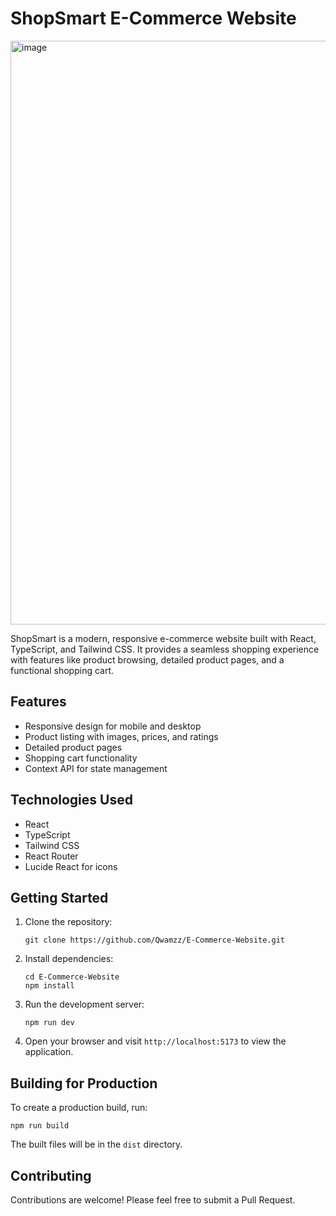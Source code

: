 # ShopSmart E-Commerce Website

<img width="934" alt="image" src="https://github.com/user-attachments/assets/d5c1800e-8e3e-428f-8d1e-259b9522f491" /> 



ShopSmart is a modern, responsive e-commerce website built with React, TypeScript, and Tailwind CSS. It provides a seamless shopping experience with features like product browsing, detailed product pages, and a functional shopping cart.

## Features

- Responsive design for mobile and desktop
- Product listing with images, prices, and ratings
- Detailed product pages
- Shopping cart functionality
- Context API for state management

## Technologies Used

- React
- TypeScript
- Tailwind CSS
- React Router
- Lucide React for icons

## Getting Started

1. Clone the repository:
   ```
   git clone https://github.com/Qwamzz/E-Commerce-Website.git
   ```

2. Install dependencies:
   ```
   cd E-Commerce-Website
   npm install
   ```

3. Run the development server:
   ```
   npm run dev
   ```

4. Open your browser and visit `http://localhost:5173` to view the application.

## Building for Production

To create a production build, run:

```
npm run build
```

The built files will be in the `dist` directory.

## Contributing

Contributions are welcome! Please feel free to submit a Pull Request.


